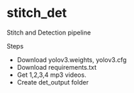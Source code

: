 # stitch_det
Stitch and Detection pipeline

Steps 
<ul>
<li> Download yolov3.weights, yolov3.cfg </li>
<li> Download requirements.txt </li>
<li> Get 1,2,3,4 mp3 videos. </li>
<li> Create det_output folder </li>
</ul>
